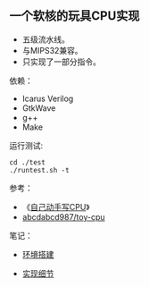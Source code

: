 ## 一个软核的玩具CPU实现
- 五级流水线。
- 与MIPS32兼容。
- 只实现了一部分指令。

依赖：
- Icarus Verilog
- GtkWave
- g++
- Make

运行测试:
```shell
cd ./test
./runtest.sh -t
```


参考：
- 《[自己动手写CPU][1]》
- [abcdabcd987/toy-cpu][2]

笔记：
- [环境搭建][3]
- [实现细节][4]


  [1]: https://blog.csdn.net/leishangwen/article/list/5?
  [2]: https://github.com/abcdabcd987/toy-cpu
  [3]: environment.md
  [4]: implementation.md
